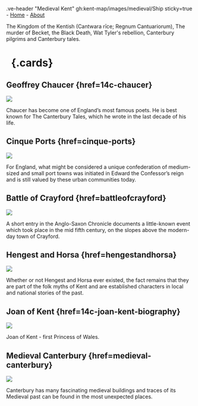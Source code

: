 .ve-header "Medieval Kent" gh:kent-map/images/medieval/Ship sticky=true
    - [Home](/)
    - [About](/about)
    
The Kingdom of the Kentish (Cantwara rīce; Regnum Cantuariorum), The murder of Becket, the Black Death, Wat Tyler's rebellion, Canterbury pilgrims and Canterbury tales.

# &nbsp; {.cards}

## Geoffrey Chaucer {href=14c-chaucer}

![](https://iiif.juncture-digital.org/thumbnail?url=https://stor.artstor.org/stor/4422f81a-1554-4ec0-878a-81e2e415fdf7)

Chaucer has become one of England’s most famous poets. He is best known for The Canterbury Tales, which he wrote in the last decade of his life. 

## Cinque Ports {href=cinque-ports}

![](https://iiif.juncture-digital.org/thumbnail?url=https://stor.artstor.org/stor/6adc1223-2266-4fe5-8c65-d0924627f6c7)

For England, what might be considered a unique confederation of medium-sized and small port towns was initiated in Edward the Confessor’s reign and is still valued by these urban communities today.

## Battle of Crayford {href=battleofcrayford}

![](https://iiif.juncture-digital.org/thumbnail?url=https://upload.wikimedia.org/wikipedia/commons/c/cd/BL_Cotton_Tiberius_B_I_f._118r.png)

A short entry in the Anglo-Saxon Chronicle documents a little-known event which took place in the mid fifth century, on the slopes above the modern-day town of Crayford.

## Hengest and Horsa {href=hengestandhorsa}

![](https://iiif.juncture-digital.org/thumbnail?url=https://stor.artstor.org/stor/05d3fd9a-d78d-45b0-9baa-4eadde612f7a)

Whether or not Hengest and Horsa ever existed, the fact remains that they are part of the folk myths of Kent and are established characters in local and national stories of the past. 

## Joan of Kent {href=14c-joan-kent-biography}

![](https://iiif.juncture-digital.org/thumbnail?url=https://stor.artstor.org/stor/dd6c1412-8da9-4482-8715-8c05281db021)

Joan of Kent - first Princess of Wales.

## Medieval Canterbury {href=medieval-canterbury}

![](https://stor.artstor.org/stor/1738ab17-c2ac-4e27-bb5f-1d2dcf05925d)

Canterbury has many fascinating medieval buildings and traces of its Medieval past can be found in the most unexpected places.
